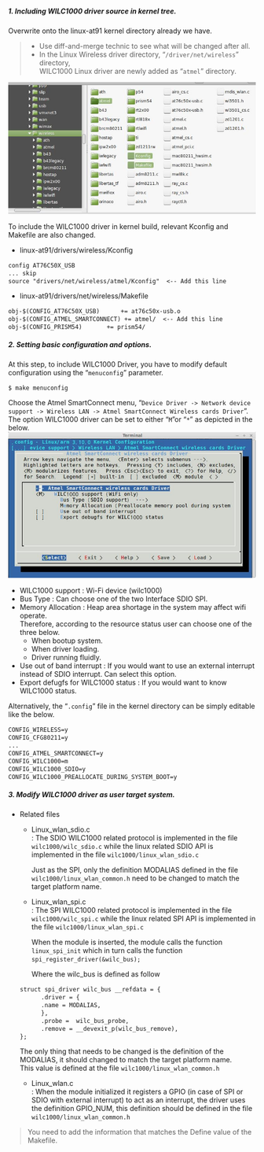 ##### 1. Including WILC1000 driver source in kernel tree.  
Overwrite onto the linux-at91 kernel directory already we have.  
> * Use diff-and-merge technic to see what will be changed after all.  
> * In the Linux Wireless driver directory, “`/driver/net/wireless`” directory,  
>          WILC1000 Linux driver are newly added as “`atmel`” directory. 

![](https://github.com/atmchrispark/Image/blob/master/driver_image.jpg)  

To include the WILC1000 driver in kernel build, relevant Kconfig and Makefile are also changed.  
   * linux-at91/drivers/wireless/Kconfig  
```
config AT76C50X_USB  
... skip  
source "drivers/net/wireless/atmel/Kconfig"  <-- Add this line  
```

   * linux-at91/drivers/net/wireless/Makefile  
```
obj-$(CONFIG_AT76C50X_USB)      += at76c50x-usb.o  
obj-$(CONFIG_ATMEL_SMARTCONNECT) += atmel/  <-- Add this line  
obj-$(CONFIG_PRISM54)		+= prism54/  
```

##### 2. Setting basic configuration and options.  
At this step, to include WILC1000 Driver, you have to modify default configuration using the “`menuconfig`” parameter.  

    $ make menuconfig
    
Choose the Atmel SmartConnect menu, “`Device Driver -> Network device support -> Wireless LAN -> Atmel SmartConnect Wireless cards Driver`”. The option WILC1000 driver can be set to either “`M`”or “`*`” as depicted in the below.  
![](https://github.com/atmchrispark/Image/blob/master/kernel_smartconnect.jpg)  

   * WILC1000 support  : Wi-Fi device (wilc1000)  
   * Bus Type          : Can choose one of the two Interface SDIO SPI.  
   * Memory Allocation : Heap area shortage in the system may affect wifi operate.  
Therefore, according to the resource status user can choose one of the three below.  
      * When bootup system.  
      * When driver loading.  
      * Driver running fluidly.  
   * Use out of band interrupt : If you would want to use an external interrupt instead of SDIO interrupt. Can select this option.  
   * Export defugfs for WILC1000 status : If you would want to know WILC1000 status.  

  
Alternatively, the “`.config`” file in the kernel directory can be simply editable like the below.  
```
CONFIG_WIRELESS=y  
CONFIG_CFG80211=y  
...  
CONFIG_ATMEL_SMARTCONNECT=y  
CONFIG_WILC1000=m  
CONFIG_WILC1000_SDIO=y  
CONFIG_WILC1000_PREALLOCATE_DURING_SYSTEM_BOOT=y  
```

##### 3. Modify WILC1000 driver as user target system.  
   * Related files
      - Linux_wlan_sdio.c  
         : The SDIO WILC1000 related protocol is implemented in the file `wilc1000/wilc_sdio.c` while the linux related SDIO API is implemented in the file `wilc1000/linux_wlan_sdio.c`  

           Just as the SPI, only the definition MODALIAS defined in the file `wilc1000/linux_wlan_common.h` need to be changed to match the target platform name.  

      - Linux_wlan_spi.c  
         : The SPI WILC1000 related protocol is implemented in the file `wilc1000/wilc_spi.c` while the linux related SPI API is implemented in the file `wilc1000/linux_wlan_spi.c`  

           When the module is inserted, the module calls the function `linux_spi_init` which in turn calls the function `spi_register_driver(&wilc_bus);`  

           Where the wilc_bus is defined as follow
      ```  
      struct spi_driver wilc_bus __refdata = {  
      		.driver = {  
      		.name = MODALIAS,  
      		},  
      		.probe =  wilc_bus_probe,  
      		.remove = __devexit_p(wilc_bus_remove),  
      };  
      ```  
	  The only thing that needs to be changed is the definition of the MODALIAS, it should changed to match the target platform name.  
          This value is defined at the file `wilc1000/linux_wlan_common.h`  

      - Linux_wlan.c  
      : When the module initialized it registers a GPIO (in case of SPI or SDIO with external interrupt) to act as an interrupt, the driver uses the definition GPIO_NUM, this definition should be defined in the file `wilc1000/linux_wlan_common.h`  

   > You need to add the information that matches the Define value of the Makefile.
